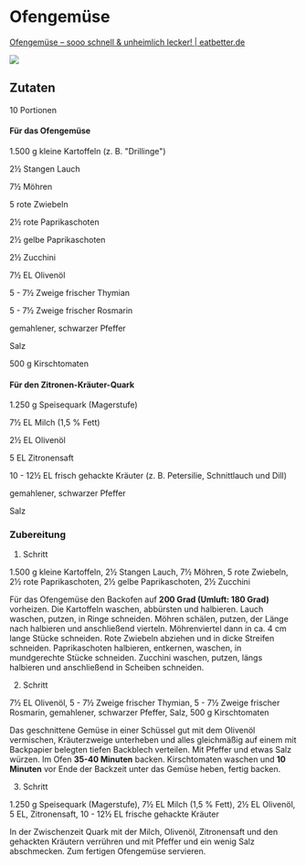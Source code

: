# Ofengemüse

[Ofengemüse – sooo schnell &amp; unheimlich lecker! | eatbetter.de](https://www.eatbetter.de/rezepte/ofengemuese-schnell-unheimlich-lecker?portions=10)

![](K:\data\md\_bilder\2025-04-17-12-18-23-ofengemuese_64730.webp)

## Zutaten

10 Portionen

#### Für das Ofengemüse

1.500 g kleine Kartoffeln (z. B. "Drillinge")

2½ Stangen Lauch

7½ Möhren

5 rote Zwiebeln

2½ rote Paprikaschoten

2½ gelbe Paprikaschoten

2½ Zucchini

7½ EL Olivenöl

5 - 7½ Zweige frischer Thymian

5 - 7½ Zweige frischer Rosmarin

gemahlener, schwarzer Pfeffer

Salz

500 g Kirschtomaten

#### Für den Zitronen-Kräuter-Quark

1.250 g Speisequark (Magerstufe)

7½ EL Milch (1,5 % Fett)

2½ EL Olivenöl

5 EL Zitronensaft

10 - 12½ EL frisch gehackte Kräuter (z. B. Petersilie, Schnittlauch und Dill)

gemahlener, schwarzer Pfeffer

Salz

### Zubereitung

1. Schritt

1.500 g kleine Kartoffeln, 2½ Stangen Lauch, 7½ Möhren, 5 rote Zwiebeln, 2½ rote Paprikaschoten, 2½ gelbe Paprikaschoten, 2½ Zucchini

Für das Ofengemüse den Backofen auf **200 Grad (Umluft: 180 Grad)** vorheizen. Die Kartoffeln waschen, abbürsten und halbieren. Lauch 
waschen, putzen, in Ringe schneiden. Möhren schälen, putzen, der Länge 
nach halbieren und anschließend vierteln. Möhrenviertel dann in ca. 4 cm
 lange Stücke schneiden. Rote Zwiebeln abziehen und in dicke Streifen 
schneiden. Paprikaschoten halbieren, entkernen, waschen, in mundgerechte
 Stücke schneiden. Zucchini waschen, putzen, längs halbieren und 
anschließend in Scheiben schneiden.

2. Schritt

7½ EL Olivenöl, 5 - 7½ Zweige frischer Thymian, 5 - 7½ Zweige frischer Rosmarin, gemahlener, schwarzer Pfeffer, Salz, 500 g Kirschtomaten

Das geschnittene Gemüse in einer Schüssel gut mit dem 
Olivenöl vermischen, Kräuterzweige unterheben und alles gleichmäßig auf 
einem mit Backpapier belegten tiefen Backblech verteilen. Mit Pfeffer 
und etwas Salz würzen. Im Ofen **35-40 Minuten** backen. Kirschtomaten waschen und **10 Minuten** vor Ende der Backzeit unter das Gemüse heben, fertig backen.

3. Schritt

1.250 g Speisequark (Magerstufe), 7½ EL Milch (1,5 % Fett), 2½ EL Olivenöl, 5 EL, Zitronensaft, 10 - 12½ EL frische gehackte Kräuter

In der Zwischenzeit Quark mit der Milch, Olivenöl, 
Zitronensaft und den gehackten Kräutern verrühren und mit Pfeffer und 
ein wenig Salz abschmecken. Zum fertigen Ofengemüse servieren.

